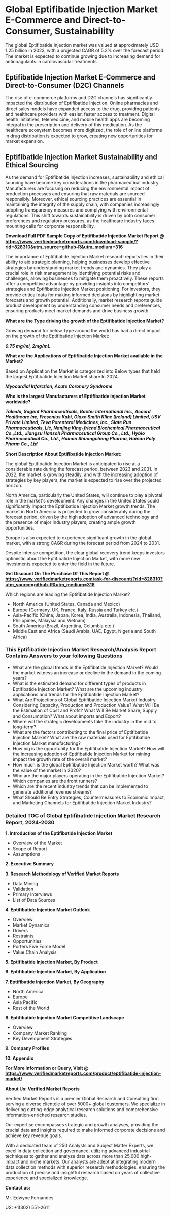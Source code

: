 <h1>Global Eptifibatide Injection Market E-Commerce and Direct-to-Consumer, Sustainability</h1><p class=""><p>The global Eptifibatide Injection market was valued at approximately USD 1.25 billion in 2023, with a projected CAGR of 5.2% over the forecast period. The market is expected to continue growing due to increasing demand for anticoagulants in cardiovascular treatments.</p><h2>Eptifibatide Injection Market E-Commerce and Direct-to-Consumer (D2C) Channels</h2><p>The rise of e-commerce platforms and D2C channels has significantly impacted the distribution of Eptifibatide Injection. Online pharmacies and direct sales models have expanded access to the drug, providing patients and healthcare providers with easier, faster access to treatment. Digital health initiatives, telemedicine, and mobile health apps are becoming integral in the prescription and delivery of this medication. As the healthcare ecosystem becomes more digitized, the role of online platforms in drug distribution is expected to grow, creating new opportunities for market expansion.</p><h2>Eptifibatide Injection Market Sustainability and Ethical Sourcing</h2><p>As the demand for Eptifibatide Injection increases, sustainability and ethical sourcing have become key considerations in the pharmaceutical industry. Manufacturers are focusing on reducing the environmental impact of production processes and ensuring that raw materials are sourced responsibly. Moreover, ethical sourcing practices are essential in maintaining the integrity of the supply chain, with companies increasingly adopting transparency measures and complying with environmental regulations. This shift towards sustainability is driven by both consumer preferences and regulatory pressures, as the healthcare industry faces mounting calls for corporate responsibility.</p></p><p class=""><strong>Download Full PDF Sample Copy of Eptifibatide Injection Market Report @ <a href="https://www.verifiedmarketreports.com/download-sample/?rid=828310&utm_source=github-R&utm_medium=316" target="_blank">https://www.verifiedmarketreports.com/download-sample/?rid=828310&utm_source=github-R&utm_medium=316</a></strong></p><p>The importance of&nbsp;Eptifibatide Injection Market research reports lies in their ability to aid strategic planning, helping businesses develop effective strategies by understanding market trends and dynamics. They play a crucial role in risk management by identifying potential risks and challenges, allowing businesses to mitigate them proactively. These reports offer a competitive advantage by providing insights into competitors' strategies and Eptifibatide Injection Market positioning. For investors, they provide critical data for making informed decisions by highlighting market forecasts and growth potential. Additionally, market research reports guide product development by understanding consumer needs and preferences, ensuring products meet market demands and drive business growth.</p><p><strong>What are the&nbsp;Type driving the growth of the Eptifibatide Injection Market?</strong></p><p id="" class="">Growing demand for below Type around the world has had a direct impact on the growth of the Eptifibatide Injection Market:</p><p class=""><em><strong>0.75 mg/ml, 2mg/mL</strong></em></p><p class=""><strong>What are the&nbsp;Applications&nbsp;of Eptifibatide Injection Market available in the Market?</strong></p><p id="" class="">Based on Application the Market is categorized into Below types that held the largest Eptifibatide Injection Market share In 2024.</p><p class=""><em><strong>Myocardial Infarction, Acute Coronary Syndrome</strong></em></p><p class=""><strong>Who is the largest Manufacturers of Eptifibatide Injection Market worldwide?</strong></p><p><em><strong>Takeda, Sagent Pharmaceuticals, Baxter International Inc., Accord Healthcare Inc, Fresenius Kabi, Glaxo Smith Kline (Ireland) Limited, USV Private Limited, Teva Parenteral Medicines, Inc., Slate Run Pharmaceuticals, Llc, Nanjing King-friend Biochemical Pharmaceutical Co.,Ltd., Jiangsu Hansoh Pharmaceutical Group Co., Ltd., Hybio Pharmaceutical Co., Ltd., Hainan Shuangcheng Pharma, Hainan Poly Pharm Co., Ltd</strong></em></p><p id="" class=""><strong>Short Description About Eptifibatide Injection Market:</strong></p><p>The global Eptifibatide Injection Market is anticipated to rise at a considerable rate during the forecast period, between 2023 and 2031. In 2022, the market is growing steadily, and with the increasing adoption of strategies by key players, the market is expected to rise over the projected horizon.</p><p>North America, particularly the United States, will continue to play a pivotal role in the market's development. Any changes in the United States could significantly impact the Eptifibatide Injection Market growth trends. The market in North America is projected to grow considerably during the forecast period, driven by the high adoption of advanced technology and the presence of major industry players, creating ample growth opportunities.</p><p>Europe is also expected to experience significant growth in the global market, with a strong CAGR during the forecast period from 2024 to 2031.</p><p>Despite intense competition, the clear global recovery trend keeps investors optimistic about the Eptifibatide Injection Market, with more new investments expected to enter the field in the future.</p><p id="" class=""><strong>Get Discount On The Purchase Of This Report @ <a href="https://www.verifiedmarketreports.com/ask-for-discount/?rid=828310?utm_source=github-R&utm_medium=316" target="_blank">https://www.verifiedmarketreports.com/ask-for-discount/?rid=828310?utm_source=github-R&utm_medium=316</a></strong></p><p class="">Which regions are leading the Eptifibatide Injection Market?</p><ul><li>North America (United States, Canada and Mexico)</li><li>Europe (Germany, UK, France, Italy, Russia and Turkey etc.)</li><li>Asia-Pacific (China, Japan, Korea, India, Australia, Indonesia, Thailand, Philippines, Malaysia and Vietnam)</li><li>South America (Brazil, Argentina, Columbia etc.)</li><li>Middle East and Africa (Saudi Arabia, UAE, Egypt, Nigeria and South Africa)</li></ul><h3 id="" class="">This Eptifibatide Injection Market Research/Analysis Report Contains Answers to your following Questions</h3><ul><li>What are the global trends in the Eptifibatide Injection Market? Would the market witness an increase or decline in the demand in the coming years?</li><li>What is the estimated demand for different types of products in Eptifibatide Injection Market? What are the upcoming industry applications and trends for the Eptifibatide Injection Market?</li><li>What Are Projections of Global Eptifibatide Injection Market Industry Considering Capacity, Production and Production Value? What Will Be the Estimation of Cost and Profit? What Will Be Market Share, Supply and Consumption? What about imports and Export?</li><li>Where will the strategic developments take the industry in the mid to long-term?</li><li>What are the factors contributing to the final price of Eptifibatide Injection Market? What are the raw materials used for Eptifibatide Injection Market manufacturing?</li><li>How big is the opportunity for the Eptifibatide Injection Market? How will the increasing adoption of Eptifibatide Injection Market for mining impact the growth rate of the overall market?</li><li>How much is the global Eptifibatide Injection Market worth? What was the value of the market In 2020?</li><li>Who are the major players operating in the Eptifibatide Injection Market? Which companies are the front runners?</li><li>Which are the recent industry trends that can be implemented to generate additional revenue streams?</li><li>What Should Be Entry Strategies, Countermeasures to Economic Impact, and Marketing Channels for Eptifibatide Injection Market Industry?</li></ul><h3 id="" class="">Detailed TOC of Global Eptifibatide Injection Market Research Report, 2024-2030</h3><p id="" class=""><strong>1. Introduction of the Eptifibatide Injection Market</strong></p><ul><li>Overview of the Market</li><li>Scope of Report</li><li>Assumptions</li></ul><p id="" class=""><strong>2. Executive Summary</strong></p><p id="" class=""><strong>3. Research Methodology of Verified Market Reports</strong></p><ul><li>Data Mining</li><li>Validation</li><li>Primary Interviews</li><li>List of Data Sources</li></ul><p id="" class=""><strong>4. Eptifibatide Injection Market Outlook</strong></p><ul><li>Overview</li><li>Market Dynamics</li><li>Drivers</li><li>Restraints</li><li>Opportunities</li><li>Porters Five Force Model</li><li>Value Chain Analysis</li></ul><p id="" class=""><strong>5. Eptifibatide Injection Market, By Product</strong></p><p id="" class=""><strong>6. Eptifibatide Injection Market, By Application</strong></p><p id="" class=""><strong>7. Eptifibatide Injection Market, By Geography</strong></p><ul><li>North America</li><li>Europe</li><li>Asia Pacific</li><li>Rest of the World</li></ul><p id="" class=""><strong>8. Eptifibatide Injection Market Competitive Landscape</strong></p><ul><li>Overview</li><li>Company Market Ranking</li><li>Key Development Strategies</li></ul><p id="" class=""><strong>9. Company Profiles</strong></p><p id="" class=""><strong>10. Appendix</strong></p><p id="" class=""><strong>For More Information or Query, Visit @ <a href="https://www.verifiedmarketreports.com/product/eptifibatide-injection-market/" target="_blank">https://www.verifiedmarketreports.com/product/eptifibatide-injection-market/</a></strong></p><p id="" class=""><strong>About Us: Verified Market Reports</strong></p><p id="" class="">Verified Market Reports is a premier Global Research and Consulting firm serving a diverse clientele of over 5000+ global customers. We specialize in delivering cutting-edge analytical research solutions and comprehensive information-enriched research studies.</p><p id="" class="">Our expertise encompasses strategic and growth analyses, providing the crucial data and insights required to make informed corporate decisions and achieve key revenue goals.</p><p id="" class="">With a dedicated team of 250 Analysts and Subject Matter Experts, we excel in data collection and governance, utilizing advanced industrial techniques to gather and analyze data across more than 25,000 high-impact and niche markets. Our analysts are adept at integrating modern data collection methods with superior research methodologies, ensuring the production of precise and insightful research based on years of collective experience and specialized knowledge.</p><p id="" class=""><strong>Contact us:</strong></p><p id="" class="">Mr. Edwyne Fernandes</p><p id="" class="">US: +1(302) 551-2611</p>